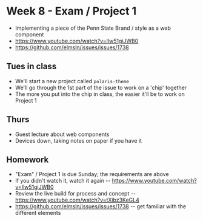 # Week 8 - Exam / Project 1
- Implementing a piece of the Penn State Brand / style as a web component
- https://www.youtube.com/watch?v=Ilw51giJWB0
- https://github.com/elmsln/issues/issues/1738

## Tues in class
- We'll start a new project called `polaris-theme`
- We'll go through the 1st part of the issue to work on a 'chip' together
- The more you put into the chip in class, the easier it'll be to work on Project 1

## Thurs
- Guest lecture about web components
- Devices down, taking notes on paper if you have it

## Homework
- "Exam" / Project 1 is due Sunday; the requirements are above
- If you didn't watch it, watch it again -- https://www.youtube.com/watch?v=Ilw51giJWB0
- Review the live build for process and concept -- https://www.youtube.com/watch?v=tXibz3KeGL4
- https://github.com/elmsln/issues/issues/1738 -- get familiar with the different elements
